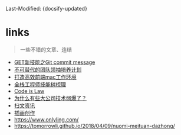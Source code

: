 Last-Modified: {docsify-updated}

# links

> 一些不错的文章、连结

- [GET新技能之Git commit message](https://github.com/jiayisheji/blog/issues/12)
- [不可替代的团队领袖培养计划](https://leader.js.cool/#/)
- [打造高效前端mac工作环境](http://cloudstone.xin/2016/04/12/%E6%89%93%E9%80%A0%E9%AB%98%E6%95%88%E5%89%8D%E7%AB%AFmac%E5%B7%A5%E4%BD%9C%E7%8E%AF%E5%A2%83/)
- [全栈工程师技能树梳理](https://oxoyo.github.io/FSE-SKILL-TREE/)
- [Code is Law](https://mp.weixin.qq.com/s/a-tUQSy5zT3qhd8mBy2HfA)
- [为什么有些大公司技术弱爆了？](http://www.techug.com/post/weak-technology.html)
- [扫文资讯](https://tw.saowen.com/)
- [插画创作](https://www.pixiv.net/)
- https://www.onlyling.com/
- https://tomorrowli.github.io/2018/04/09/nuomi-meituan-dazhong/


[让Nodejs像浏览器一样Fetch你想要的]:https://alili.tech/2017/02/17/Nodejs/%E8%AE%A9Nodejs%E5%83%8F%E6%B5%8F%E8%A7%88%E5%99%A8%E4%B8%80%E6%A0%B7Fetch%E4%BD%A0%E6%83%B3%E8%A6%81%E7%9A%84/

[ios open source]:https://github.com/dkhamsing/open-source-ios-apps
[码库]:https://www.ctolib.com/
[WebFalse]:https://www.webfalse.com/
[ipaddress 查询]:http://github.com.ipaddress.com/
[无损音乐下载]:http://www.51ape.com/
[apk 日本遊戲下載]: https://www.wanghenry.com/2016/08/Japan-Korea-Game-APK-Download.html
[solidot]:https://www.solidot.org/
[掘金酱]: https://e.xitu.io/
[awehunt]:https://awehunt.com/
[极客公园 好站]:https://www.geekpark.net/column/85
[byr.wiki 很多中国站点连结]:http://byr.wiki/
[heroku]:https://www.heroku.com/